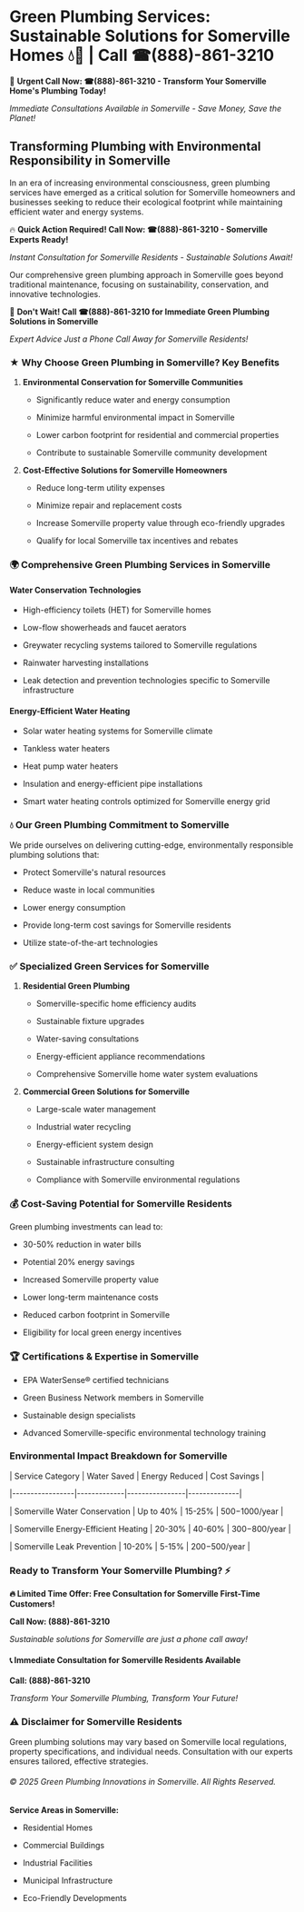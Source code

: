# Green Plumbing Services: Sustainable Solutions for Somerville Homes 💧🌿 | Call ☎(888)-861-3210

🚨 **Urgent Call Now: ☎(888)-861-3210 - Transform Your Somerville Home's Plumbing Today!**
*Immediate Consultations Available in Somerville - Save Money, Save the Planet!*

## Transforming Plumbing with Environmental Responsibility in Somerville

In an era of increasing environmental consciousness, green plumbing services have emerged as a critical solution for Somerville homeowners and businesses seeking to reduce their ecological footprint while maintaining efficient water and energy systems. 

🔥 **Quick Action Required! Call Now: ☎(888)-861-3210 - Somerville Experts Ready!**
*Instant Consultation for Somerville Residents - Sustainable Solutions Await!*

Our comprehensive green plumbing approach in Somerville goes beyond traditional maintenance, focusing on sustainability, conservation, and innovative technologies.

🚨 **Don't Wait! Call ☎(888)-861-3210 for Immediate Green Plumbing Solutions in Somerville**
*Expert Advice Just a Phone Call Away for Somerville Residents!*

### ★ Why Choose Green Plumbing in Somerville? Key Benefits

1. **Environmental Conservation for Somerville Communities** 
   - Significantly reduce water and energy consumption
   - Minimize harmful environmental impact in Somerville
   - Lower carbon footprint for residential and commercial properties
   - Contribute to sustainable Somerville community development

2. **Cost-Effective Solutions for Somerville Homeowners** 
   - Reduce long-term utility expenses
   - Minimize repair and replacement costs
   - Increase Somerville property value through eco-friendly upgrades
   - Qualify for local Somerville tax incentives and rebates

### 🌍 Comprehensive Green Plumbing Services in Somerville

#### Water Conservation Technologies
- High-efficiency toilets (HET) for Somerville homes
- Low-flow showerheads and faucet aerators
- Greywater recycling systems tailored to Somerville regulations
- Rainwater harvesting installations
- Leak detection and prevention technologies specific to Somerville infrastructure

#### Energy-Efficient Water Heating
- Solar water heating systems for Somerville climate
- Tankless water heaters
- Heat pump water heaters
- Insulation and energy-efficient pipe installations
- Smart water heating controls optimized for Somerville energy grid

### 💧 Our Green Plumbing Commitment to Somerville

We pride ourselves on delivering cutting-edge, environmentally responsible plumbing solutions that:
- Protect Somerville's natural resources
- Reduce waste in local communities
- Lower energy consumption
- Provide long-term cost savings for Somerville residents
- Utilize state-of-the-art technologies

### ✅ Specialized Green Services for Somerville

1. **Residential Green Plumbing**
   - Somerville-specific home efficiency audits
   - Sustainable fixture upgrades
   - Water-saving consultations
   - Energy-efficient appliance recommendations
   - Comprehensive Somerville home water system evaluations

2. **Commercial Green Solutions for Somerville**
   - Large-scale water management
   - Industrial water recycling
   - Energy-efficient system design
   - Sustainable infrastructure consulting
   - Compliance with Somerville environmental regulations

### 💰 Cost-Saving Potential for Somerville Residents

Green plumbing investments can lead to:
- 30-50% reduction in water bills
- Potential 20% energy savings
- Increased Somerville property value
- Lower long-term maintenance costs
- Reduced carbon footprint in Somerville
- Eligibility for local green energy incentives

### 🏆 Certifications & Expertise in Somerville

- EPA WaterSense® certified technicians
- Green Business Network members in Somerville
- Sustainable design specialists
- Advanced Somerville-specific environmental technology training

### Environmental Impact Breakdown for Somerville

| Service Category | Water Saved | Energy Reduced | Cost Savings |
|-----------------|-------------|----------------|--------------|
| Somerville Water Conservation | Up to 40% | 15-25% | $500-$1000/year |
| Somerville Energy-Efficient Heating | 20-30% | 40-60% | $300-$800/year |
| Somerville Leak Prevention | 10-20% | 5-15% | $200-$500/year |

### Ready to Transform Your Somerville Plumbing? ⚡

**🔥 Limited Time Offer: Free Consultation for Somerville First-Time Customers!**

**Call Now: (888)-861-3210**
*Sustainable solutions for Somerville are just a phone call away!*

#### 📞 Immediate Consultation for Somerville Residents Available

**Call: (888)-861-3210**
*Transform Your Somerville Plumbing, Transform Your Future!*

### ⚠️ Disclaimer for Somerville Residents

Green plumbing solutions may vary based on Somerville local regulations, property specifications, and individual needs. Consultation with our experts ensures tailored, effective strategies.

###### © 2025 Green Plumbing Innovations in Somerville. All Rights Reserved.

**Service Areas in Somerville:** 
- Residential Homes
- Commercial Buildings
- Industrial Facilities
- Municipal Infrastructure
- Eco-Friendly Developments